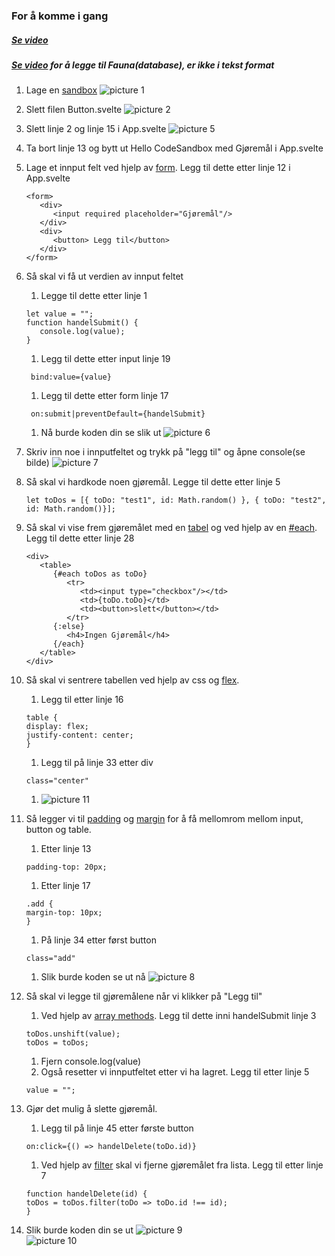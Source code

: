 ### For å komme i gang

##### [Se video](https://www.youtube.com/watch?v=kFVYiAuYDr8)
##### [Se video](https://www.youtube.com/watch?v=HIlXJpMn5n0) for å legge til Fauna(database), er ikke i tekst format 

1. Lage en [sandbox](https://codesandbox.io/dashboard/home?workspace=a5daef3d-256a-4387-a598-b09354477e5a)
   ![picture 1](images/44742e30496afd97d9542258c5386f4ac9decc429ad8d72dbd31087d4020994c.png)

2. Slett filen Button.svelte ![picture 2](images/0e605458322bec5aceccc44dfb978eded44f47f5a56d93ea12f73807a018074a.png)

3. Slett linje 2 og linje 15 i App.svelte ![picture 5](images/1eafdf4121ac1e50a38d85dbf95d59e1da072675d230cb6d9709cd3cfe7f0244.png)
4. Ta bort linje 13 og bytt ut Hello CodeSandbox med Gjøremål i App.svelte
5. Lage et innput felt ved hjelp av [form](https://www.w3schools.com/html/html_forms.asp). Legg til dette etter linje 12 i App.svelte
   ```shell
   <form>
      <div>
         <input required placeholder="Gjøremål"/>
      </div>
      <div>
         <button> Legg til</button>
      </div>
   </form>
   ```
6. Så skal vi få ut verdien av innput feltet

   1. Legge til dette etter linje 1

   ```shell
   let value = "";
   function handelSubmit() {
      console.log(value);
   }
   ```

   1. Legg til dette etter input linje 19

   ```shell
    bind:value={value}
   ```

   1. Legg til dette etter form linje 17

   ```shell
    on:submit|preventDefault={handelSubmit}
   ```

   1. Nå burde koden din se slik ut
      ![picture 6](images/b6f96879d824eb804ec3968b1736f5657223ecc0b27b693009f30451c1746785.png)

7. Skriv inn noe i innputfeltet og trykk på "legg til" og åpne console(se bilde)
   ![picture 7](images/9f231a6fdd21c5dac494d4ac529d33df6b45ca31d912691f25d71a0761fbcf75.png)

8. Så skal vi hardkode noen gjøremål. Legge til dette etter linje 5
   ```shell
   let toDos = [{ toDo: "test1", id: Math.random() }, { toDo: "test2", id: Math.random()}];
   ```
9. Så skal vi vise frem gjøremålet med en [tabel](https://www.w3schools.com/html/html_tables.asp) og ved hjelp av en [#each](https://svelte.dev/docs#each). Legg til dette etter linje 28
   ```shell
   <div>
      <table>
         {#each toDos as toDo}
            <tr>
               <td><input type="checkbox"/></td>
               <td>{toDo.toDo}</td>
               <td><button>slett</button></td>
            </tr>
         {:else}
            <h4>Ingen Gjøremål</h4>
         {/each}
      </table>
   </div>
   ```
10. Så skal vi sentrere tabellen ved hjelp av css og [flex](https://css-tricks.com/snippets/css/a-guide-to-flexbox/).

    1. Legg til etter linje 16

    ```shell
    table {
    display: flex;
    justify-content: center;
    }
    ```

    1. Legg til på linje 33 etter div

    ```shell
    class="center"
    ```

    1. ![picture 11](images/8f5db6cb980517066ce2a2d6207645a440e68b557a2ae890cd21f91d59fb59a6.png)

11. Så legger vi til [padding](https://www.w3schools.com/css/css_padding.asp) og [margin](https://www.w3schools.com/css/css_margin.asp) for å få mellomrom mellom input, button og table.

    1. Etter linje 13

    ```shell
    padding-top: 20px;
    ```

    1. Etter linje 17

    ```shell
    .add {
    margin-top: 10px;
    }
    ```

    1. På linje 34 etter først button

    ```shell
    class="add"
    ```

    1. Slik burde koden se ut nå
       ![picture 8](images/de2a5409d97d019436e4096f732be96c3aa636095f6dac39a3320da7ab13cbf8.png)

12. Så skal vi legge til gjøremålene når vi klikker på "Legg til"
    1. Ved hjelp av [array methods](https://alligator.io/js/push-pop-shift-unshift-array-methods/). Legg til dette inni handelSubmit linje 3
    ```shell
    toDos.unshift(value);
    toDos = toDos;
    ```
    1. Fjern console.log(value)
    2. Også resetter vi innputfeltet etter vi ha lagret. Legg til etter linje 5
    ```shell
    value = "";
    ```
13. Gjør det mulig å slette gjøremål.
    1. Legg til på linje 45 etter første button
    ```shell
    on:click={() => handelDelete(toDo.id)}
    ```
    1. Ved hjelp av [filter](https://developer.mozilla.org/en-US/docs/Web/JavaScript/Reference/Global_Objects/Array/filter) skal vi fjerne gjøremålet fra lista. Legg til etter linje 7
    ```shell
    function handelDelete(id) {
    toDos = toDos.filter(toDo => toDo.id !== id);
    }
    ```
14. Slik burde koden din se ut
    ![picture 9](images/f00202760218f90d752ad443035d370faf79723dedf290eb8e43d55ce366f0de.png)  
    ![picture 10](images/008a7db9c901fa3810e612afbf4648b94fedd630faadddeddca9f01fe0b5ca28.png)

